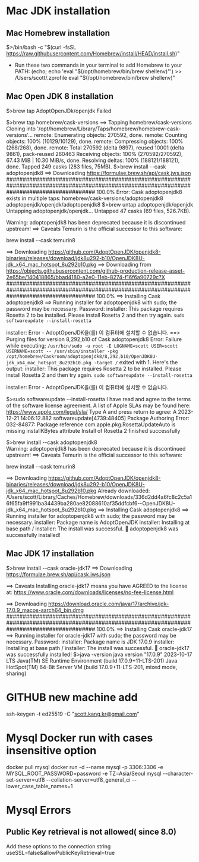 # Mac JDK installation
## Mac Homebrew installation
$>/bin/bash -c "$(curl -fsSL https://raw.githubusercontent.com/Homebrew/install/HEAD/install.sh)"

- Run these two commands in your terminal to add Homebrew to your PATH:
    (echo; echo 'eval "$(/opt/homebrew/bin/brew shellenv)"') >> /Users/scott/.zprofile
    eval "$(/opt/homebrew/bin/brew shellenv)"

## Mac Open JDK 8 installation
$>brew tap AdoptOpenJDk/openjdk
Failed 

$>brew tap homebrew/cask-versions
==> Tapping homebrew/cask-versions
Cloning into '/opt/homebrew/Library/Taps/homebrew/homebrew-cask-versions'...
remote: Enumerating objects: 270592, done.
remote: Counting objects: 100% (10129/10129), done.
remote: Compressing objects: 100% (268/268), done.
remote: Total 270592 (delta 9897), reused 10001 (delta 9861), pack-reused 260463
Receiving objects: 100% (270592/270592), 67.43 MiB | 10.30 MiB/s, done.
Resolving deltas: 100% (188121/188121), done.
Tapped 249 casks (283 files, 75MB).
$>brew install --cask adoptopenjdk8
==> Downloading https://formulae.brew.sh/api/cask.jws.json
########################################################################################################################################### 100.0%
Error: Cask adoptopenjdk8 exists in multiple taps:
  homebrew/cask-versions/adoptopenjdk8
  adoptopenjdk/openjdk/adoptopenjdk8
$>brew untap adoptopenjdk/openjdk
Untapping adoptopenjdk/openjdk...
Untapped 47 casks (69 files, 526.7KB).

Warning: adoptopenjdk8 has been deprecated because it is discontinued upstream!
==> Caveats
Temurin is the official successor to this software:

  brew install --cask temurin8

==> Downloading https://github.com/AdoptOpenJDK/openjdk8-binaries/releases/download/jdk8u292-b10/OpenJDK8U-jdk_x64_mac_hotspot_8u292b10.pkg
==> Downloading from https://objects.githubusercontent.com/github-production-release-asset-2e65be/140418865/bbad4180-a2e0-11eb-8274-f16f6a90729c?X
########################################################################################################################################### 100.0%
==> Installing Cask adoptopenjdk8
==> Running installer for adoptopenjdk8 with sudo; the password may be necessary.
Password:
installer: This package requires Rosetta 2 to be installed.
                Please install Rosetta 2 and then try again.
                    `sudo softwareupdate --install-rosetta`

installer: Error - AdoptOpenJDK을(를) 이 컴퓨터에 설치할 수 없습니다.
==> Purging files for version 8,292,b10 of Cask adoptopenjdk8
Error: Failure while executing; `/usr/bin/sudo -u root -E LOGNAME=scott USER=scott USERNAME=scott -- /usr/sbin/installer -pkg /opt/homebrew/Caskroom/adoptopenjdk8/8,292,b10/OpenJDK8U-jdk_x64_mac_hotspot_8u292b10.pkg -target /` exited with 1. Here's the output:
installer: This package requires Rosetta 2 to be installed.
                Please install Rosetta 2 and then try again.
                    `sudo softwareupdate --install-rosetta`

installer: Error - AdoptOpenJDK을(를) 이 컴퓨터에 설치할 수 없습니다.

$>sudo softwareupdate --install-rosetta
I have read and agree to the terms of the software license agreement. A list of Apple SLAs may be found here: https://www.apple.com/legal/sla/
Type A and press return to agree: A
2023-12-21 14:06:12.882 softwareupdate[4739:48405] Package Authoring Error: 032-84877: Package reference com.apple.pkg.RosettaUpdateAuto is missing installKBytes attribute
Install of Rosetta 2 finished successfully

$>brew install --cask adoptopenjdk8    
Warning: adoptopenjdk8 has been deprecated because it is discontinued upstream!
==> Caveats
Temurin is the official successor to this software:

  brew install --cask temurin8

==> Downloading https://github.com/AdoptOpenJDK/openjdk8-binaries/releases/download/jdk8u292-b10/OpenJDK8U-jdk_x64_mac_hotspot_8u292b10.pkg
Already downloaded: /Users/scott/Library/Caches/Homebrew/downloads/336d2dd4a6fc8c2c5a16f65fa9ff991ba34439ba280ae82088610af35ddfcbf6--OpenJDK8U-jdk_x64_mac_hotspot_8u292b10.pkg
==> Installing Cask adoptopenjdk8
==> Running installer for adoptopenjdk8 with sudo; the password may be necessary.
installer: Package name is AdoptOpenJDK
installer: Installing at base path /
installer: The install was successful.
🍺  adoptopenjdk8 was successfully installed!

## Mac JDK 17 installation

$>brew install --cask oracle-jdk17
==> Downloading https://formulae.brew.sh/api/cask.jws.json

==> Caveats
Installing oracle-jdk17 means you have AGREED to the license at:
  https://www.oracle.com/downloads/licenses/no-fee-license.html

==> Downloading https://download.oracle.com/java/17/archive/jdk-17.0.9_macos-aarch64_bin.dmg
########################################################################################################################################### 100.0%
==> Installing Cask oracle-jdk17
==> Running installer for oracle-jdk17 with sudo; the password may be necessary.
Password:
installer: Package name is JDK 17.0.9
installer: Installing at base path /
installer: The install was successful.
🍺  oracle-jdk17 was successfully installed!
$>java -version
java version "17.0.9" 2023-10-17 LTS
Java(TM) SE Runtime Environment (build 17.0.9+11-LTS-201)
Java HotSpot(TM) 64-Bit Server VM (build 17.0.9+11-LTS-201, mixed mode, sharing)

# GITHUB new machine add
ssh-keygen -t ed25519 -C "scott.kang.kr@gmail.com"

# Mysql Docker run with cases insensitive option
docker pull mysql
docker run -d --name mysql -p 3306:3306 -e MYSQL_ROOT_PASSWORD=password -e TZ=Asia/Seoul mysql --character-set-server=utf8 --collation-server=utf8_general_ci --lower_case_table_names=1

# Mysql Errors
## Public Key retrieval is not allowed( since 8.0)
Add these options to the connection string
useSSL=false&allowPublicKeyRetrieval=true
